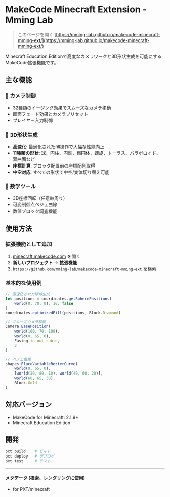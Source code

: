 # MakeCode Minecraft Extension - Mming Lab

> このページを開く [https://mming-lab.github.io/makecode-minecraft-mming-ext/](https://mming-lab.github.io/makecode-minecraft-mming-ext/)

Minecraft Education Editionで高度なカメラワークと3D形状生成を可能にするMakeCode拡張機能です。

## 主な機能

### 🎥 カメラ制御
- 32種類のイージング効果でスムーズなカメラ移動
- 画面フェード効果とカメラプリセット
- プレイヤー入力制御

### 📐 3D形状生成
- **高速化**: 最適化されたfill操作で大幅な性能向上
- **11種類の形状**: 球、円柱、円錐、楕円体、螺旋、トーラス、パラボロイド、双曲面など
- **座標計算**: ブロック配置前の座標配列取得
- **中空対応**: すべての形状で中空/実体切り替え可能

### 🔧 数学ツール
- 3D座標回転（任意軸周り）
- 可変制御点ベジェ曲線
- 数値ブロック調査機能

## 使用方法

### 拡張機能として追加
1. [minecraft.makecode.com](https://minecraft.makecode.com/) を開く
2. **新しいプロジェクト** → **拡張機能**
3. `https://github.com/mming-lab/makecode-minecraft-mming-ext` を検索

### 基本的な使用例

```typescript
// 高速化された球体生成
let positions = coordinates.getSpherePositions(
    world(0, 70, 0), 10, false
)
coordinates.optimizedFill(positions, Block.Diamond)

// スムーズカメラ移動
Camera.EasePosition(
    world(100, 70, 100),
    world(0, 65, 0),
    Easing.in_out_cubic,
    3
)

// ベジェ曲線
shapes.PlaceVariableBezierCurve(
    world(0, 65, 0),
    [world(20, 80, 10), world(40, 60, 20)],
    world(60, 65, 30),
    Block.Gold
)
```

## 対応バージョン
- MakeCode for Minecraft: 2.1.9+
- Minecraft Education Edition

## 開発
```bash
pxt build    # ビルド
pxt deploy   # デプロイ
pxt test     # テスト
```

---

#### メタデータ (検索、レンダリングに使用)
* for PXT/minecraft
<script src="https://makecode.com/gh-pages-embed.js"></script><script>makeCodeRender("{{ site.makecode.home_url }}", "{{ site.github.owner_name }}/{{ site.github.repository_name }}");</script>